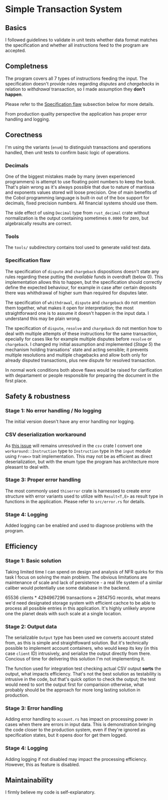 # Simple Transaction System

## Basics
I followed guidelines to validate in unit tests whether data format matches the specification and whether all instructions feed to the program are accepted.

## Completness
The program covers all 7 types of instructions feeding the input. The specification doesn't provide rules regarding _disputes_ and _chargebacks_ in relation to _withdrawal_ transaction, so I made assumption they **don't happen**.

Please refer to the [Specification flaw](#specification-flaw) subsection below for more details.

From production quality perspective the application has proper error handling and logging.

## Corectness
I'm using the variants (`enum`) to distinguish transactions and operations handled, then unit tests to confirm basic logic of operations.

### Decimals
One of the biggest mistakes made by many (even experienced programmers) is attempt to use floating point numbers to keep the book. That's plain wrong as it's always possible that due to nature of mantissa and exponents values stored will loose precision. One of main benefits of the Cobol programming language is built-in out of the box support for decimals, fixed precision numbers. All financial systems should use them.

The side effect of using `Decimal` type from `rust_decimal` crate without normalization is the output containing sometimes `0.0000` for zero, but algebraically results are correct.

### Tools
The `tools/` subdirectory contains tool used to generate valid test data.

### Specification flaw
The specification of `dispute` and `chargeback` dispositions doesn't state any rules regarding these putting the _available_ funds in overdraft (below 0). This implementation allows this to happen, but the specification should correctly define the expected behaviour, for example in case after certain deposits there was whithdrawal of higher sum than required for disputes later.

The specification of `whithdrawal`, `dispute` and `chargeback` do not mention them together, what makes it open for interpretation; the most straightforward one is to assume it doesn't happen in the input data. I understand this may be plain wrong.

The specification of `dispute`, `resolve` and `chargeback` do not mention how to deal with multiple attempts of these instructions for the same transaction, epecially for cases like for example multiple disputes before `resolve` or `chargeback`. I changed my initial assumption and implemented (_Stage 5_) the mechanism holding transations' state and acting sensible; it prevents multiple resolutions and multiple chagebacks and allow both only for already disputed transactions, plus new dispute for resolved transaction.

In normal work conditions both above flaws would be raised for clarification with departament or people responsible for preparing the document in the first place.

## Safety & robustness

### Stage 1: No error handling / No logging
The initial version doesn't have any error handling nor logging.

### CSV deserialization workaround
As [this issue](https://github.com/BurntSushi/rust-csv/issues/211) will remains unresolved in the `csv` crate I convert one `workaround::Instruction` type to `Instruction` type in the `input` module using `From<>` trait implementation. This may not be as efficient as direct deserialization, but with the enum type the program has architecture more pleasant to deal with.

### Stage 3: Proper error handling
The most commonly used `thiserror` crate is harnessed to create error structure with error variants used to utilize with `Result<T,E>` as result type in functions in the application. Please refer to `src/error.rs` for details.

### Stage 4: Logging
Added logging can be enabled and used to diagnose problems with the program.

## Efficiency

### Stage 1: Basic solution
Taking limited time I can spend on design and analysis of NFR quirks for this task I focus on solving the main problem. The obvious limitations are maintenance of scale and lack of persistence - a real life system of a similar caliber would potentially use some database in the backend.

65536 clients * 4294967296 transactions ≈ 281475G records, what means we'd need designated storage system with efficient cachce to be able to process all possible entries in this application. It's highly unlikely anyone one the planet deals with such scale at a single location.

### Stage 2: Output data
The serializable `Output` type has been used we converts account stated from, as this is simple and straightfoward solution. But it's technically possible to implement account containers, who would keep its key (in this case `client` ID) intrusively, and serialize the output directly from there. Concious of time for delivering this solution I'm not implementing it.

The function used for integration test checking actual CSV output **sorts** the output, what impacts efficiency. That's not the best solution as testability is intrusive in the code, but that's quick option to check the output; the test would need to sort the output first for comparision otherwise, what probably should be the approach for more long lasting solution in production.

### Stage 3: Error handling
Adding error handling to `account.rs` has impact on processing power in cases when there are errors in input data. This is demonstration bringing the code closer to the production system, even if they're ignored as specification states, but it opens door for get them logged.

### Stage 4: Logging
Adding logging if not disabled may impact the processing efficiency. However, this as feature is disabled.

## Maintainability
I firmly believe my code is self-explanatory.
